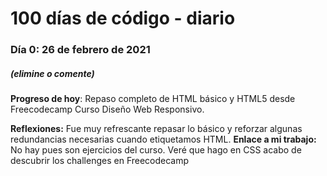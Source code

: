 # 100 días de código - diario

### Día 0: 26 de febrero de 2021

##### (elimine o comente)

**Progreso de hoy**: Repaso completo de HTML básico y HTML5 desde Freecodecamp Curso Diseño Web Responsivo.

**Reflexiones:** Fue muy refrescante repasar lo básico y reforzar algunas redundancias necesarias cuando etiquetamos HTML.
**Enlace a mi trabajo:** No hay pues son ejercicios del curso. Veré que hago en CSS acabo de descubrir los challenges en Freecodecamp

